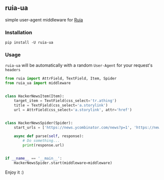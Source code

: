## ruia-ua

simple user-agent middleware for [Ruia](https://github.com/howie6879/ruia)

### Installation

```shell
pip install -U ruia-ua
```

### Usage

`ruia-ua` will be automatically with a random `User-Agent` for your request's `headers`

```python
from ruia import AttrField, TextField, Item, Spider
from ruia_ua import middleware


class HackerNewsItem(Item):
    target_item = TextField(css_select='tr.athing')
    title = TextField(css_select='a.storylink')
    url = AttrField(css_select='a.storylink', attr='href')


class HackerNewsSpider(Spider):
    start_urls = ['https://news.ycombinator.com/news?p=1', 'https://news.ycombinator.com/news?p=2']

    async def parse(self, response):
        # Do something...
        print(response.url)


if __name__ == '__main__':
    HackerNewsSpider.start(middleware=middleware)
```

Enjoy it :)
